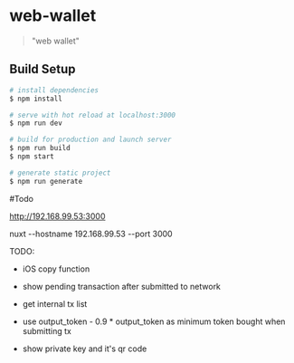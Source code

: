 # web-wallet

> &#34;web wallet&#34;

## Build Setup

```bash
# install dependencies
$ npm install

# serve with hot reload at localhost:3000
$ npm run dev

# build for production and launch server
$ npm run build
$ npm start

# generate static project
$ npm run generate
```

#Todo

http://192.168.99.53:3000

nuxt --hostname 192.168.99.53 --port 3000

TODO:

- iOS copy function
- show pending transaction after submitted to network
- get internal tx list

- use output_token - 0.9 \* output_token as minimum token bought when submitting tx
- show private key and it's qr code
